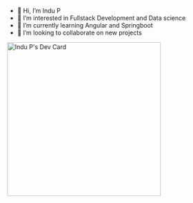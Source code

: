 - 👋 Hi, I’m Indu P
- 👀 I’m interested in Fullstack Development and Data science
- 🌱 I’m currently learning Angular and Springboot
- 💞️ I’m looking to collaborate on new projects

<!---
indup7/indup7 is a ✨ special ✨ repository because its `README.md` (this file) appears on your GitHub profile.
You can click the Preview link to take a look at your changes.
--->
<a href="https://app.daily.dev/indup"><img src="https://api.daily.dev/devcards/v2/tuMaM4MZbSftxl8GMuAmr.png?type=default&r=m6l" width="356" alt="Indu P's Dev Card"/></a>
